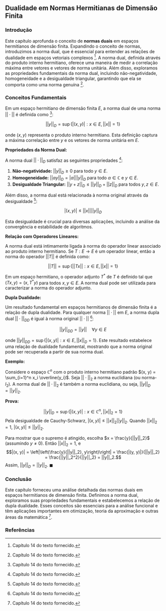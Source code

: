 ## Dualidade em Normas Hermitianas de Dimensão Finita

### Introdução
Este capítulo aprofunda o conceito de **normas duais** em espaços hermitianos de dimensão finita. Expandindo o conceito de normas, introduzimos a norma dual, que é essencial para entender as relações de dualidade em espaços vetoriais complexos [^540]. A norma dual, definida através do produto interno hermitiano, oferece uma maneira de medir a correlação máxima entre vetores e vetores de norma unitária. Além disso, exploramos as propriedades fundamentais da norma dual, incluindo não-negatividade, homogeneidade e a desigualdade triangular, garantindo que ela se comporta como uma norma genuína [^540].

### Conceitos Fundamentais

Em um espaço hermitiano de dimensão finita $E$, a norma dual de uma norma $||\cdot||$ é definida como [^540]:

$$
||y||_D = \sup\{|(x, y)| : x \in E, ||x|| = 1\}
$$

onde $(x, y)$ representa o produto interno hermitiano. Esta definição captura a máxima correlação entre $y$ e os vetores de norma unitária em $E$.

**Propriedades da Norma Dual:**

A norma dual $||\cdot||_D$ satisfaz as seguintes propriedades [^540]:

1.  **Não-negatividade:** $||y||_D \geq 0$ para todo $y \in E$.
2.  **Homogeneidade:** $||\alpha y||_D = |\alpha| ||y||_D$ para todo $\alpha \in \mathbb{C}$ e $y \in E$.
3.  **Desigualdade Triangular:** $||y + z||_D \leq ||y||_D + ||z||_D$ para todos $y, z \in E$.

Além disso, a norma dual está relacionada à norma original através da desigualdade [^540]:

$$
|(x, y)| \leq ||x|| ||y||_D
$$

Esta desigualdade é crucial para diversas aplicações, incluindo a análise da convergência e estabilidade de algoritmos.

**Relação com Operadores Lineares:**

A norma dual está intimamente ligada à norma do operador linear associado ao produto interno hermitiano. Se $T: E \to E$ é um operador linear, então a norma do operador $||T||$ é definida como:

$$
||T|| = \sup\{||Tx|| : x \in E, ||x|| = 1\}
$$

Em um espaço hermitiano, o operador adjunto $T^*$ de $T$ é definido tal que $(Tx, y) = (x, T^*y)$ para todos $x, y \in E$. A norma dual pode ser utilizada para caracterizar a norma do operador adjunto.

**Dupla Dualidade:**

Um resultado fundamental em espaços hermitianos de dimensão finita é a relação de dupla dualidade. Para qualquer norma $||\cdot||$ em $E$, a norma dupla dual $||\cdot||_{DD}$ é igual à norma original $||\cdot||$ [^540]:

$$
||y||_{DD} = ||y|| \quad \forall y \in E
$$

onde $||y||_{DD} = \sup\{|(x, y)| : x \in E, ||x||_D = 1\}$. Este resultado estabelece uma relação de dualidade fundamental, mostrando que a norma original pode ser recuperada a partir de sua norma dual.

**Exemplo:**

Considere o espaço $\mathbb{C}^n$ com o produto interno hermitiano padrão $(x, y) = \sum_{i=1}^n x_i \overline{y_i}$. Seja $||\cdot||_2$ a norma euclidiana (ou norma-$l_2$). A norma dual de $||\cdot||_2$ é também a norma euclidiana, ou seja, $||y||_D = ||y||_2$.

**Prova:**

$$||y||_D = \sup\{|(x, y)| : x \in \mathbb{C}^n, ||x||_2 = 1\}$$
Pela desigualdade de Cauchy-Schwarz, $|(x, y)| \leq ||x||_2 ||y||_2$.  Quando $||x||_2 = 1$, $|(x, y)| \leq ||y||_2$.

Para mostrar que o supremo é atingido, escolha $x = \frac{y}{||y||_2}$ (assumindo $y \neq 0$). Então $||x||_2 = 1$, e
$$|(x, y)| = \left|\left(\frac{y}{||y||_2}, y\right)\right| = \frac{|(y, y)|}{||y||_2} = \frac{||y||_2^2}{||y||_2} = ||y||_2.$$
Assim, $||y||_D = ||y||_2$. $\blacksquare$

### Conclusão

Este capítulo forneceu uma análise detalhada das normas duais em espaços hermitianos de dimensão finita. Definimos a norma dual, exploramos suas propriedades fundamentais e estabelecemos a relação de dupla dualidade. Esses conceitos são essenciais para a análise funcional e têm aplicações importantes em otimização, teoria da aproximação e outras áreas da matemática [^540].
### Referências
[^540]: Capítulo 14 do texto fornecido.

<!-- END -->